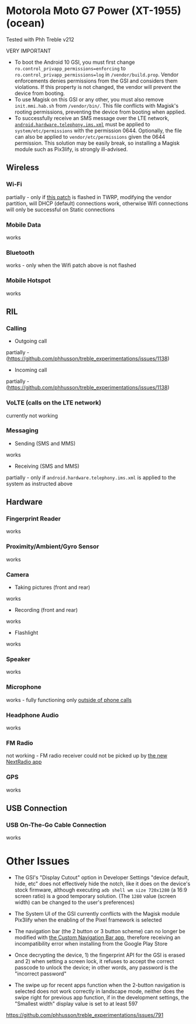 # Motorola Moto G7 Power (XT-1955) (ocean)

Tested with Phh Treble v212

VERY IMPORTANT
- To boot the Android 10 GSI, you must first change `ro.control_privapp_permissions=enforcing` to `ro.control_privapp_permissions=log` in `/vendor/build.prop`. Vendor enforcements denies permissions from the GSI and considers them violations. If this property is not changed, the vendor will prevent the device from booting.
- To use Magisk on this GSI or any other, you must also remove `init.mmi.hab.sh` from `/vendor/bin/`. This file conflicts with Magisk's rooting permissions, preventing the device from booting when applied.
- To successfully receive an SMS message over the LTE network, [`android.hardware.telephony.ims.xml`](http://treble.phh.me/android.hardware.telephony.ims.xml) must be applied to `system/etc/permissions` with the permission 0644. Optionally, the file can also be applied to `vendor/etc/permissions` given the 0644 permission. This solution may be easily break, so installing a Magisk module such as Pix3lify, is strongly ill-advised.

## Wireless

### Wi-Fi

partially - only if [this patch](https://t.me/G7Power/29274) is flashed in TWRP, modifying the vendor partition, will DHCP (default) connections work, otherwise Wifi connections will only be successful on Static connections 

### Mobile Data

works

### Bluetooth

works - only when the Wifi patch above is not flashed

### Mobile Hotspot

works

## RIL

### Calling

- Outgoing call

partially - (https://github.com/phhusson/treble_experimentations/issues/1138)

- Incoming call

partially - (https://github.com/phhusson/treble_experimentations/issues/1138)

### VoLTE (calls on the LTE network)

currently not working

### Messaging

- Sending (SMS and MMS)

works

- Receiving (SMS and MMS)


partially - only if `android.hardware.telephony.ims.xml` is applied to the system as instructed above


## Hardware

### Fingerprint Reader

works

### Proximity/Ambient/Gyro Sensor

works

### Camera

- Taking pictures (front and rear)

works

- Recording (front and rear)

works

- Flashlight

works

### Speaker

works

### Microphone

works - fully functioning only [outside of phone calls](https://github.com/phhusson/treble_experimentations/issues/1138)

### Headphone Audio

works

### FM Radio

not working - FM radio receiver could not be picked up by [the new NextRadio app](https://play.google.com/store/apps/details?id=com.nextradioapp.nextradio)

### GPS

works

## USB Connection

### USB On-The-Go Cable Connection

works

# Other Issues

- The GSI's "Display Cutout" option in Developer Settings "device default, hide, etc" does not effectively hide the notch, like it does on the device's stock firmware, although executing `adb shell wm size 720x1280` (a 16:9 screen ratio) is a good temporary solution. (The `1280` value (screen width) can be changed to the user's preferences)

- The System UI of the GSI currently conflicts with the Magisk module Pix3lify when the enabling of the Pixel framework is selected

- The navigation bar (the 2 button or 3 button scheme) can no longer be modified with [the Custom Navigation Bar app](https://play.google.com/store/apps/details?id=xyz.paphonb.systemuituner), therefore receiving an incompatibility error when installing from the Google Play Store

- Once decrypting the device, 1) the fingerprint API for the GSI is erased and 2) when setting a screen lock, it refuses to accept the correct passcode to unlock the device; in other words, any password is the "incorrect password"

- The swipe up for recent apps function when the 2-button navigation is selected does not work correctly in landscape mode, neither does the swipe right for previous app function, if in the development settings, the "Smallest width" display value is set to at least 597

https://github.com/phhusson/treble_experimentations/issues/791